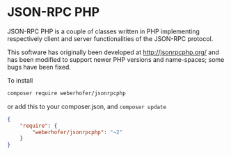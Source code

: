 JSON-RPC PHP
============

JSON-RPC PHP is a couple of classes written in PHP implementing respectively
client and server functionalities of the JSON-RPC protocol.

This software has originally been developed at http://jsonrpcphp.org/ and has
been modified to support newer PHP versions and name-spaces; some bugs have
been fixed.

To install
```bash
composer require weberhofer/jsonrpcphp
```
or add this to your composer.json, and ```composer update``` 

```JSON  
{
    "require": {
        "weberhofer/jsonrpcphp": "~2"
    }
}
```
